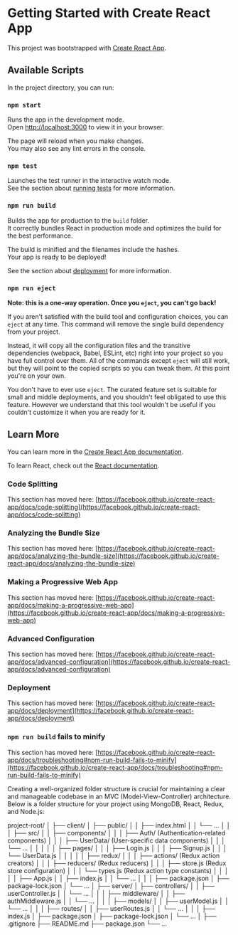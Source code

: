# Getting Started with Create React App

This project was bootstrapped with [Create React App](https://github.com/facebook/create-react-app).

## Available Scripts

In the project directory, you can run:

### `npm start`

Runs the app in the development mode.\
Open [http://localhost:3000](http://localhost:3000) to view it in your browser.

The page will reload when you make changes.\
You may also see any lint errors in the console.

### `npm test`

Launches the test runner in the interactive watch mode.\
See the section about [running tests](https://facebook.github.io/create-react-app/docs/running-tests) for more information.

### `npm run build`

Builds the app for production to the `build` folder.\
It correctly bundles React in production mode and optimizes the build for the best performance.

The build is minified and the filenames include the hashes.\
Your app is ready to be deployed!

See the section about [deployment](https://facebook.github.io/create-react-app/docs/deployment) for more information.

### `npm run eject`

**Note: this is a one-way operation. Once you `eject`, you can't go back!**

If you aren't satisfied with the build tool and configuration choices, you can `eject` at any time. This command will remove the single build dependency from your project.

Instead, it will copy all the configuration files and the transitive dependencies (webpack, Babel, ESLint, etc) right into your project so you have full control over them. All of the commands except `eject` will still work, but they will point to the copied scripts so you can tweak them. At this point you're on your own.

You don't have to ever use `eject`. The curated feature set is suitable for small and middle deployments, and you shouldn't feel obligated to use this feature. However we understand that this tool wouldn't be useful if you couldn't customize it when you are ready for it.

## Learn More

You can learn more in the [Create React App documentation](https://facebook.github.io/create-react-app/docs/getting-started).

To learn React, check out the [React documentation](https://reactjs.org/).

### Code Splitting

This section has moved here: [https://facebook.github.io/create-react-app/docs/code-splitting](https://facebook.github.io/create-react-app/docs/code-splitting)

### Analyzing the Bundle Size

This section has moved here: [https://facebook.github.io/create-react-app/docs/analyzing-the-bundle-size](https://facebook.github.io/create-react-app/docs/analyzing-the-bundle-size)

### Making a Progressive Web App

This section has moved here: [https://facebook.github.io/create-react-app/docs/making-a-progressive-web-app](https://facebook.github.io/create-react-app/docs/making-a-progressive-web-app)

### Advanced Configuration

This section has moved here: [https://facebook.github.io/create-react-app/docs/advanced-configuration](https://facebook.github.io/create-react-app/docs/advanced-configuration)

### Deployment

This section has moved here: [https://facebook.github.io/create-react-app/docs/deployment](https://facebook.github.io/create-react-app/docs/deployment)

### `npm run build` fails to minify

This section has moved here: [https://facebook.github.io/create-react-app/docs/troubleshooting#npm-run-build-fails-to-minify](https://facebook.github.io/create-react-app/docs/troubleshooting#npm-run-build-fails-to-minify)


Creating a well-organized folder structure is crucial for maintaining a clear and manageable
 codebase in an MVC (Model-View-Controller) architecture. Below is a folder structure for your 
 project using MongoDB, React, Redux, and Node.js:

 project-root/
│
├── client/
│   ├── public/
│   │   ├── index.html
│   │   └── ...
│   │
│   ├── src/
│   │   ├── components/
│   │   │   ├── Auth/       (Authentication-related components)
│   │   │   ├── UserData/   (User-specific data components)
│   │   │   └── ...
│   │   │
│   │   ├── pages/
│   │   │   ├── Login.js
│   │   │   ├── Signup.js
│   │   │   └── UserData.js
│   │   │
│   │   ├── redux/
│   │   │   ├── actions/    (Redux action creators)
│   │   │   ├── reducers/   (Redux reducers)
│   │   │   ├── store.js    (Redux store configuration)
│   │   │   └── types.js    (Redux action type constants)
│   │   │
│   │   ├── App.js
│   │   ├── index.js
│   │   └── ...
│   │
│   ├── package.json
│   ├── package-lock.json
│   └── ...
│
├── server/
│   ├── controllers/
│   │   ├── userController.js
│   │   └── ...
│   │
│   ├── middleware/
│   │   ├── authMiddleware.js
│   │   └── ...
│   │
│   ├── models/
│   │   ├── userModel.js
│   │   └── ...
│   │
│   ├── routes/
│   │   ├── userRoutes.js
│   │   └── ...
│   │
│   ├── index.js
│   ├── package.json
│   ├── package-lock.json
│   └── ...
│
├── .gitignore
├── README.md
├── package.json
└── ...
